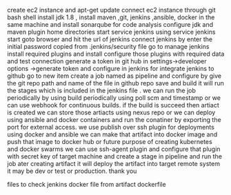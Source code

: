  create ec2 instance and apt-get update
 connect ec2 instance through git bash shell
 install jdk 1.8 , install maven ,git, jenkins ,ansible, docker in the same machine and install sonarqube for code analysis
 configure jdk and maven plugin home directories
 start service jenkins using service jenkins start
 goto browser and hit the url of jenkins connect jenkins by enter the initial password copied from .jenkins/security file
 go to manage jenkins install required plugins and  install configure those plugins with required data and test connection
 generate a token in git hub in settings->developer options ->generate token and configure in jenkins for integrate jenkins to github
 go to new item create a job named as pipeline and configure by give the git repo path and name of the file in github repo save and build   it will run the stages which is included in the jenkins file .
 we can run the job periodically by using build periodically using poll scm and timestamp or we can use webhook for continuous builds.
 if the build is succeed then artiact is created
 we can store those artiacts using nexus repo or we can deploy using ansible and docker containers and run the conatiner by exporting the   port for external access.
 we use publish over ssh plugin for deployments using docker and ansible 
 we can make that artifact into docker image and push that image to docker hub or future purpose of creating kubernetes and docker swarms
 we can use ssh-agent plugin and configure that plugin with secret key of target machine and create a stage in pipeline and run the job    ater creating artifact it will deploy the artifact into target remote system it may be dev or test or production.
thank you  




files to check 
jenkins 
docker file from artifact
dockerfile 
